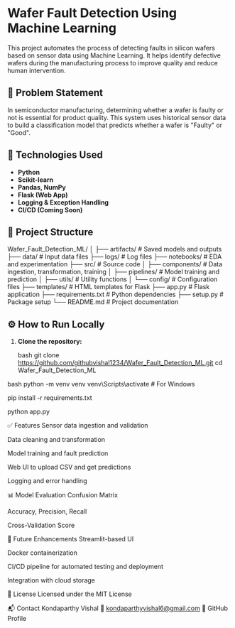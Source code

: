 # Wafer Fault Detection Using Machine Learning

This project automates the process of detecting faults in silicon wafers based on sensor data using Machine Learning. It helps identify defective wafers during the manufacturing process to improve quality and reduce human intervention.

## 📌 Problem Statement

In semiconductor manufacturing, determining whether a wafer is faulty or not is essential for product quality. This system uses historical sensor data to build a classification model that predicts whether a wafer is "Faulty" or "Good".

## 🧠 Technologies Used

- **Python**
- **Scikit-learn**
- **Pandas, NumPy**
- **Flask (Web App)**
- **Logging & Exception Handling**
- **CI/CD (Coming Soon)**

## 📁 Project Structure
Wafer_Fault_Detection_ML/
│
├── artifacts/ # Saved models and outputs
├── data/ # Input data files
├── logs/ # Log files
├── notebooks/ # EDA and experimentation
├── src/ # Source code
│ ├── components/ # Data ingestion, transformation, training
│ ├── pipelines/ # Model training and prediction
│ ├── utils/ # Utility functions
│ └── config/ # Configuration files
├── templates/ # HTML templates for Flask
├── app.py # Flask application
├── requirements.txt # Python dependencies
├── setup.py # Package setup
└── README.md # Project documentation


## ⚙️ How to Run Locally

1. **Clone the repository:**

   bash
   git clone https://github.com/githubvishal1234/Wafer_Fault_Detection_ML.git
   cd Wafer_Fault_Detection_ML

  bash
  python -m venv venv
  venv\Scripts\activate   # For Windows

  pip install -r requirements.txt

 python app.py

✅ Features
Sensor data ingestion and validation

Data cleaning and transformation

Model training and fault prediction

Web UI to upload CSV and get predictions

Logging and error handling

📊 Model Evaluation
Confusion Matrix

Accuracy, Precision, Recall

Cross-Validation Score

🚀 Future Enhancements
Streamlit-based UI

Docker containerization

CI/CD pipeline for automated testing and deployment

Integration with cloud storage

📄 License
Licensed under the MIT License

📬 Contact
Kondaparthy Vishal
📧 kondaparthyvishal6@gmail.com
🔗 GitHub Profile
